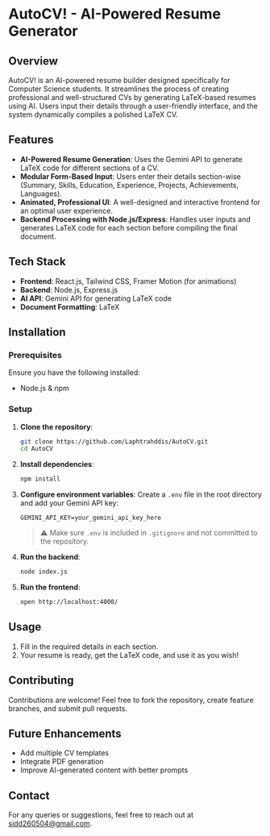 # AutoCV! - AI-Powered Resume Generator

## Overview

AutoCV! is an AI-powered resume builder designed specifically for Computer Science students. It streamlines the process of creating professional and well-structured CVs by generating LaTeX-based resumes using AI. Users input their details through a user-friendly interface, and the system dynamically compiles a polished LaTeX CV.

## Features

- **AI-Powered Resume Generation**: Uses the Gemini API to generate LaTeX code for different sections of a CV.
- **Modular Form-Based Input**: Users enter their details section-wise (Summary, Skills, Education, Experience, Projects, Achievements, Languages).
- **Animated, Professional UI**: A well-designed and interactive frontend for an optimal user experience.
- **Backend Processing with Node.js/Express**: Handles user inputs and generates LaTeX code for each section before compiling the final document.

## Tech Stack

- **Frontend**: React.js, Tailwind CSS, Framer Motion (for animations)
- **Backend**: Node.js, Express.js
- **AI API**: Gemini API for generating LaTeX code
- **Document Formatting**: LaTeX

## Installation

### Prerequisites

Ensure you have the following installed:

- Node.js & npm

### Setup

1. **Clone the repository**:
   ```bash
   git clone https://github.com/Laphtrahddis/AutoCV.git
   cd AutoCV
   ```

2. **Install dependencies**:
   ```bash
   npm install
   ```

3. **Configure environment variables**:
   Create a `.env` file in the root directory and add your Gemini API key:
   ```env
   GEMINI_API_KEY=your_gemini_api_key_here
   ```
   > ⚠️ Make sure `.env` is included in `.gitignore` and not committed to the repository.

4. **Run the backend**:
   ```bash
   node index.js
   ```

5. **Run the frontend**:
   ```bash
   open http://localhost:4000/
   ```


## Usage

1. Fill in the required details in each section.
2. Your resume is ready, get the LaTeX code, and use it as you wish!

## Contributing

Contributions are welcome! Feel free to fork the repository, create feature branches, and submit pull requests.

## Future Enhancements

- Add multiple CV templates
- Integrate PDF generation
- Improve AI-generated content with better prompts

## Contact

For any queries or suggestions, feel free to reach out at [sidd260504@gmail.com](mailto\:sidd260504@gmail.com).

